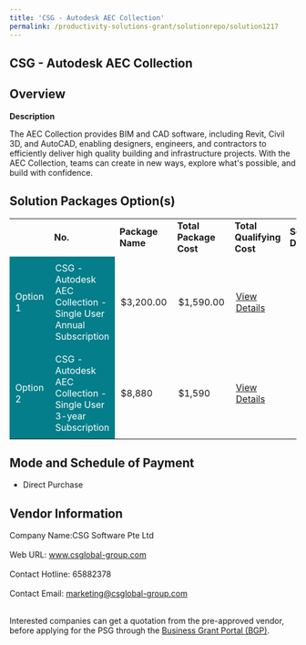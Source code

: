 ```yaml
---
title: 'CSG - Autodesk AEC Collection'
permalink: /productivity-solutions-grant/solutionrepo/solution1217
---
```


## CSG - Autodesk AEC Collection

## Overview

**Description**

The AEC Collection provides BIM and CAD software, including Revit, Civil 3D, and AutoCAD, enabling designers, engineers, and contractors to efficiently deliver high quality building and infrastructure projects. With the AEC Collection, teams can create in new ways, explore what's possible, and build with confidence.

## Solution Packages Option(s)

<table>
<th>
<td><b>No.</b></td>
<td><b>Package Name</b></td>
<td><b>Total Package Cost</b></td>
<td><b>Total Qualifying Cost</b></td>
<td><b>Solution Details</b></td>
</th>
<tr>
<td style='padding: 10px; background-color: #037E8A; color: #FFFFFF;'>Option 1</td>
<td style='padding: 10px; background-color: #037E8A; color: #FFFFFF;'>CSG - Autodesk AEC Collection - Single User Annual Subscription</td>
<td style='padding: 10px;'>$3,200.00</td>
<td style='padding: 10px;'>$1,590.00</td>
<td style='padding: 10px;'><a href='https://www.gobusiness.gov.sg/images/psg/Desensitised_CSG_Software_Annex_3_CR_wef_25_Feb_2021_Part_1.pdf' target='_blank'>View Details</a></td>
</tr>
<tr>
<td style='padding: 10px; background-color: #037E8A; color: #FFFFFF;'>Option 2</td>
<td style='padding: 10px; background-color: #037E8A; color: #FFFFFF;'>CSG - Autodesk AEC Collection - Single User 3-year Subscription</td>
<td style='padding: 10px;'>$8,880</td>
<td style='padding: 10px;'>$1,590</td>
<td style='padding: 10px;'><a href='https://www.gobusiness.gov.sg/images/psg/Desensitised_CSG_Software_Annex_3_CR_wef_25_Feb_2021_Part_2.pdf' target='_blank'>View Details</a></td>
</tr>
</table>

## Mode and Schedule of Payment

 - Direct Purchase

## Vendor Information

 Company Name:CSG Software Pte Ltd <br><br>Web URL: www.csglobal-group.com <br><br>Contact Hotline: 65882378 <br><br>Contact Email: marketing@csglobal-group.com <br><br>

Interested companies can get a quotation from the pre-approved vendor, before applying for the PSG through the <a href='https://www.businessgrants.gov.sg/' target='_blank' rel='noopener'>Business Grant Portal (BGP)</a>.

<script src="/jquery/resize-tables.js"></script>
